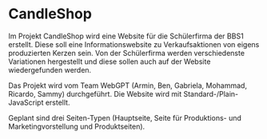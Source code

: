 # CandleShop
Im Projekt CandleShop wird eine Website für die Schülerfirma der BBS1 erstellt. 
Diese soll eine Informationswebsite zu Verkaufsaktionen von eigens produzierten Kerzen sein.
Von der Schülerfirma werden verschiedenste Variationen hergestellt und diese sollen auch auf der Website wiedergefunden werden.

Das Projekt wird vom Team WebGPT (Armin, Ben, Gabriela, Mohammad, Ricardo, Sammy) durchgeführt.
Die Website wird mit Standard-/Plain-JavaScript erstellt.

Geplant sind drei Seiten-Typen (Hauptseite, Seite für Produktions- und Marketingvorstellung und Produktseiten).
